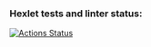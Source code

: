 ### Hexlet tests and linter status:
[![Actions Status](https://github.com/mmomomay/python-project-49/actions/workflows/hexlet-check.yml/badge.svg)](https://github.com/mmomomay/python-project-49/actions)